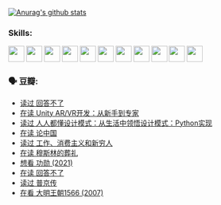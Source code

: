 
[![Anurag's github stats](https://github-readme-stats.vercel.app/api?username=w940853815)](https://github.com/anuraghazra/github-readme-stats)

### Skills:

<code><img height="32" src="https://cdn.jsdelivr.net/npm/simple-icons@v5/icons/python.svg"></code>
<code><img height="32" src="https://cdn.jsdelivr.net/npm/simple-icons@v5/icons/javascript.svg"></code>
<code><img height="32" src="https://cdn.jsdelivr.net/npm/simple-icons@v5/icons/django.svg"></code>
<code><img height="32" src="https://cdn.jsdelivr.net/npm/simple-icons@v5/icons/flask.svg"></code>
<code><img height="32" src="https://cdn.jsdelivr.net/npm/simple-icons@v5/icons/vuetify.svg"></code>
<code><img height="32" src="https://cdn.jsdelivr.net/npm/simple-icons@v5/icons/git.svg"></code>
<code><img height="32" src="https://cdn.jsdelivr.net/npm/simple-icons@v5/icons/docker.svg"></code>
<code><img height="32" src="https://cdn.jsdelivr.net/npm/simple-icons@v5/icons/postgresql.svg"></code>
<code><img height="32" src="https://cdn.jsdelivr.net/npm/simple-icons@v5/icons/elasticsearch.svg"></code>
<code><img height="32" src="https://cdn.jsdelivr.net/npm/simple-icons@v5/icons/macos.svg"></code>
<code><img height="32" src="https://cdn.jsdelivr.net/npm/simple-icons@v5/icons/linux.svg"></code>

### 🗣 豆瓣:

<!-- DOUBAN-ACTIVITIES:START -->
- [读过 回答不了](https://www.douban.com/people/136069238/status/3812155932/?_i=48743705)
- [在读 Unity AR/VR开发：从新手到专家](https://www.douban.com/people/136069238/status/3810864648/?_i=48743705)
- [读过 人人都懂设计模式：从生活中领悟设计模式：Python实现](https://www.douban.com/people/136069238/status/3806334005/?_i=48743705)
- [在读 论中国](https://www.douban.com/people/136069238/status/3805671678/?_i=48743705)
- [读过 工作、消费主义和新穷人](https://www.douban.com/people/136069238/status/3803834644/?_i=48743705)
- [在读 穆斯林的葬礼](https://www.douban.com/people/136069238/status/3802824932/?_i=48743705)
- [想看 功勋‎ (2021)](https://www.douban.com/people/136069238/status/3802127044/?_i=48743705)
- [在读 回答不了](https://www.douban.com/people/136069238/status/3802078489/?_i=48743705)
- [读过 普京传](https://www.douban.com/people/136069238/status/3802076688/?_i=48743705)
- [在看 大明王朝1566‎ (2007)](https://www.douban.com/people/136069238/status/3800275133/?_i=48743705)
<!-- DOUBAN-ACTIVITIES:END -->
<!--
**w940853815/w940853815** is a ✨ _special_ ✨ repository because its `README.md` (this file) appears on your GitHub profile.

Here are some ideas to get you started:

- 🔭 I’m currently working on ...
- 🌱 I’m currently learning ...
- 👯 I’m looking to collaborate on ...
- 🤔 I’m looking for help with ...
- 💬 Ask me about ...
- 📫 How to reach me: ...
- 😄 Pronouns: ...
- ⚡ Fun fact: ...
-->
